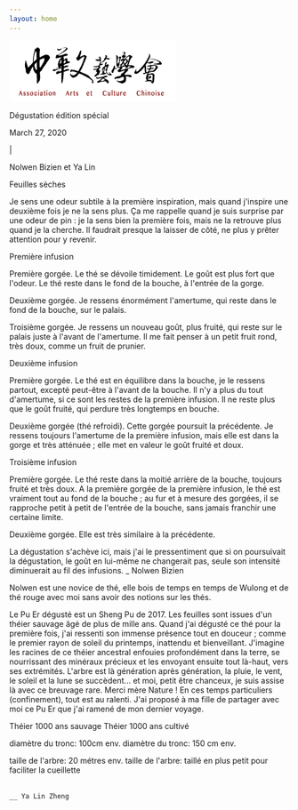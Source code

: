 ```yaml
---
layout: home
---
```


![logo de l'école](/assets/image/logo-zheng-xin-tang.webp)

Dégustation édition spécial

March 27, 2020

|

Nolwen Bizien et Ya Lin

 

Feuilles sèches

Je sens une odeur subtile à la première inspiration, mais quand j'inspire une deuxième fois je ne la sens plus. Ça me rappelle quand je suis surprise par une odeur de pin : je la sens bien la première fois, mais ne la retrouve plus quand je la cherche. Il faudrait presque la laisser de côté, ne plus y prêter attention pour y revenir.

 

Première infusion

Première gorgée. Le thé se dévoile timidement. Le goût est plus fort que l'odeur. Le thé reste dans le fond de la bouche, à l'entrée de la gorge.

Deuxième gorgée. Je ressens énormément l'amertume, qui reste dans le fond de la bouche, sur le palais.

Troisième gorgée. Je ressens un nouveau goût, plus fruité, qui reste sur le palais juste à l'avant de l'amertume. Il me fait penser à un petit fruit rond, très doux, comme un fruit de prunier.

 

Deuxième infusion

Première gorgée. Le thé est en équilibre dans la bouche, je le ressens partout, excepté peut-être à l'avant de la bouche. Il n'y a plus du tout d'amertume, si ce sont les restes de la première infusion. Il ne reste plus que le goût fruité, qui perdure très longtemps en bouche.

Deuxième gorgée (thé refroidi). Cette gorgée poursuit la précédente. Je ressens toujours l'amertume de la première infusion, mais elle est dans la gorge et très atténuée ; elle met en valeur le goût fruité et doux.

 

Troisième infusion

Première gorgée. Le thé reste dans la moitié arrière de la bouche, toujours fruité et très doux. A la première gorgée de la première infusion, le thé est vraiment tout au fond de la bouche ; au fur et à mesure des gorgées, il se rapproche petit à petit de l'entrée de la bouche, sans jamais franchir une certaine limite.

Deuxième gorgée. Elle est très similaire à la précédente.

La dégustation s'achève ici, mais j'ai le pressentiment que si on poursuivait la dégustation, le goût en lui-même ne changerait pas, seule son intensité diminuerait au fil des infusions.                          _ Nolwen Bizien

 

Nolwen est une novice de thé, elle bois de temps en temps de Wulong et de thé rouge avec moi sans avoir des notions sur les thés.

 

 

 

Le Pu Er dégusté est un Sheng Pu de 2017. Les feuilles sont issues d'un théier sauvage âgé de plus de mille ans. Quand j'ai dégusté ce thé pour la première fois, j'ai ressenti son immense présence tout en douceur ; comme le premier rayon de soleil du printemps, inattendu et bienveillant. J'imagine les racines de ce théier ancestral enfouies profondément dans la terre, se nourrissant des minéraux précieux et les envoyant ensuite tout là-haut, vers ses extrémités. L'arbre est là génération après génération, la pluie, le vent, le soleil et la lune se succèdent... et moi, petit être chanceux, je suis assise là avec ce breuvage rare. Merci mère Nature !
En ces temps particuliers (confinement), tout est au ralenti. J'ai proposé à ma fille de partager avec moi ce Pu Er que j'ai ramené de mon dernier voyage.                                                                                     

Théier 1000 ans sauvage                                    Théier 1000 ans cultivé

   diamètre du tronc: 100cm env.                            diamètre du tronc: 150 cm env.

   taille de l'arbre: 20 métres env.                            taille de l'arbre: taillé en plus petit pour faciliter la cueillette

                                                                                                                                                        

                                                                                                                                                                 __ Ya Lin Zheng